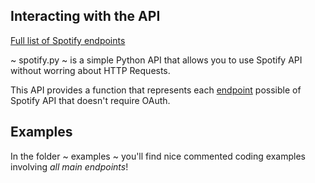 ## Interacting with the API

[Full list of Spotify endpoints](https://developer.spotify.com/web-api/endpoint-reference/)

~ spotify.py ~ is a simple Python API that allows you to use Spotify API without worring about HTTP Requests.

This API provides a function that represents each [endpoint](https://developer.spotify.com/web-api/endpoint-reference/)
possible of Spotify API that doesn't require OAuth.

## Examples

In the folder ~ examples ~ you'll find nice commented coding
examples involving *all main endpoints*!

